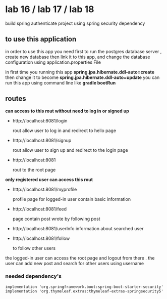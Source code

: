 # lab 16 / lab 17 / lab 18 
build spring authenticate project using spring security dependency 

## to use this application
in order to use this app you need first to run the postgres database server , create new database then link it to this app, and change the database configuration using application.properties File

in first time you running this app **spring.jpa.hibernate.ddl-auto=create** then change it to become **spring.jpa.hibernate.ddl-auto=update**
you can run this app using command line like **gradle bootRun**

## routes 
**can access to this rout without need to log in or signed up**
- http://localhost:8081/login

  rout allow user to log in and redirect to hello page
- http://localhost:8081/signup

  rout allow user to sign up and redirect to the login page
- http://localhost:8081

  rout to the root page 

  

**only registered user can access this rout**
- http://localhost:8081/myprofile

  profile page for logged-in user contain basic information
- http://localhost:8081/feed

  page contain post wrote by following post 
- http://localhost:8081/userInfo
  information about searched user 
- http://localhost:8081/follow

  to follow other users 


the logged-in user can access the root page and logout from there .
the user can add new post and search for other users using username 

### needed dependency's
```
implementation 'org.springframework.boot:spring-boot-starter-security'
implementation 'org.thymeleaf.extras:thymeleaf-extras-springsecurity5'
```


